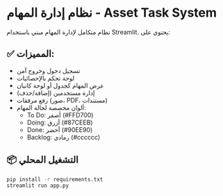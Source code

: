 # نظام إدارة المهام - Asset Task System

نظام متكامل لإدارة المهام مبني باستخدام Streamlit. يحتوي على:

## ✅ المميزات:
- تسجيل دخول وخروج آمن
- لوحة تحكم بالإحصائيات
- عرض المهام كجدول أو لوحة كانبان
- إدارة مستخدمين (إضافة/حذف)
- رفع مرفقات (صور، PDF، مستندات)
- ألوان مخصصة لحالة المهام:
  - To Do: أصفر (#FFD700)
  - Doing: أزرق (#87CEEB)
  - Done: أخضر (#90EE90)
  - Backlog: رمادي (#cccccc)

## 📦 التشغيل المحلي
```bash
pip install -r requirements.txt
streamlit run app.py
```
